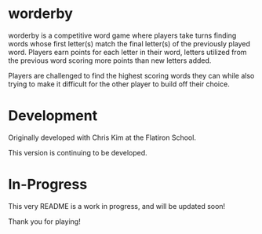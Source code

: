 # worderby
worderby is a competitive word game where players take turns finding words whose first letter(s) match the final letter(s) of the previously played word. Players earn points for each letter in their word, letters utilized from the previous word scoring more points than new letters added.

Players are challenged to find the highest scoring words they can while also trying to make it difficult for the other player to build off their choice.

# Development
Originally developed with Chris Kim at the Flatiron School.

This version is continuing to be developed.

# In-Progress
This very README is a work in progress, and will be updated soon!


Thank you for playing!